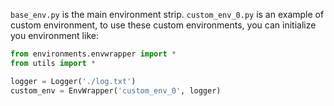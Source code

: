 ```base_env.py``` is the main environment strip.
```custom_env_0.py``` is an example of custom environment, to use these custom environments, you can initialize you environment like:

```python
from environments.envwrapper import *
from utils import *

logger = Logger('./log.txt')
custom_env = EnvWrapper('custom_env_0', logger)
```